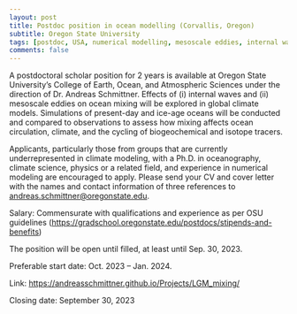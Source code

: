 ```yaml
---
layout: post
title: Postdoc position in ocean modelling (Corvallis, Oregon)
subtitle: Oregon State University
tags: [postdoc, USA, numerical modelling, mesoscale eddies, internal waves, climate, paleoceanography]
comments: false
---
```

A postdoctoral scholar position for 2 years is available at Oregon State University’s College of Earth, Ocean, and Atmospheric Sciences under the direction of Dr. Andreas Schmittner. Effects of (i) internal waves and (ii) mesoscale eddies on ocean mixing will be explored in global climate models. Simulations of present-day and ice-age oceans will be conducted and compared to observations to assess how mixing affects ocean circulation, climate, and the cycling of biogeochemical and isotope tracers.

Applicants, particularly those from groups that are currently underrepresented in climate modeling, with a Ph.D. in oceanography, climate science, physics or a related field, and experience in numerical modeling are encouraged to apply. Please send your CV and cover letter with the names and contact information of three references to andreas.schmittner@oregonstate.edu.

Salary: Commensurate with qualifications and experience as per OSU guidelines (https://gradschool.oregonstate.edu/postdocs/stipends-and-benefits)

The position will be open until filled, at least until Sep. 30, 2023.

Preferable start date: Oct. 2023 – Jan. 2024.

Link:
https://andreasschmittner.github.io/Projects/LGM_mixing/

Closing date: September 30, 2023
